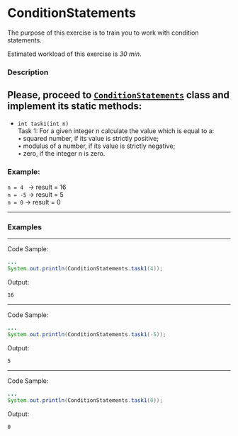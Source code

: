 # ConditionStatements

The purpose of this exercise is to train you to work with condition statements.

Estimated workload of this exercise is _30 min_.

### Description
Please, proceed to [`ConditionStatements`](src/main/java/com/epam/rd/autotasks/ConditionStatements.java) class
and implement its static methods:
---
* `int task1(int n)`\
  Task 1:
  For a given integer n calculate the value which is equal to a:\
  • squared number, if its value is strictly positive;\
  • modulus of a number, if its value is strictly negative;\
  • zero, if the integer n is zero.
###  Example:  
`n = 4 `   -> result =  16   
`n = -5`  ->  result =  5  
`n = 0`   ->  result = 0   


---
### Examples

---
Code Sample:
```java
...
System.out.println(ConditionStatements.task1(4));
```

Output:
```
16
```

---
Code Sample:
```java
...
System.out.println(ConditionStatements.task1(-5));
```

Output:
```
5
```

---
Code Sample:
```java
...
System.out.println(ConditionStatements.task1(0));
```

Output:
```
0
```

